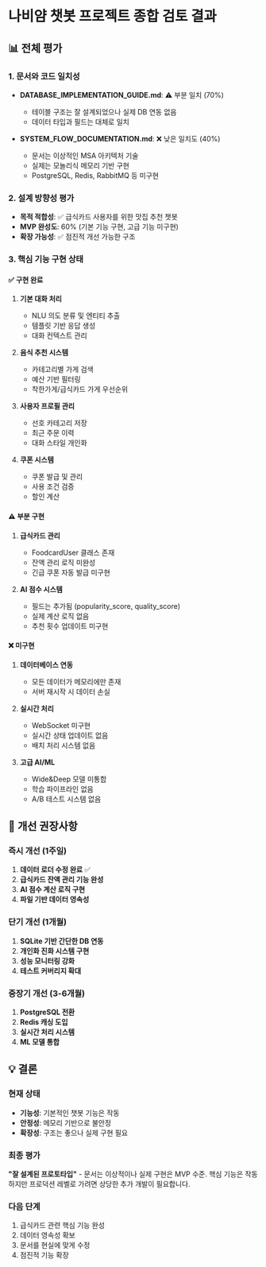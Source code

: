 # 나비얌 챗봇 프로젝트 종합 검토 결과

## 📊 전체 평가

### 1. 문서와 코드 일치성
- **DATABASE_IMPLEMENTATION_GUIDE.md**: ⚠️ 부분 일치 (70%)
  - 테이블 구조는 잘 설계되었으나 실제 DB 연동 없음
  - 데이터 타입과 필드는 대체로 일치
  
- **SYSTEM_FLOW_DOCUMENTATION.md**: ❌ 낮은 일치도 (40%)
  - 문서는 이상적인 MSA 아키텍처 기술
  - 실제는 모놀리식 메모리 기반 구현
  - PostgreSQL, Redis, RabbitMQ 등 미구현

### 2. 설계 방향성 평가
- **목적 적합성**: ✅ 급식카드 사용자를 위한 맛집 추천 챗봇
- **MVP 완성도**: 60% (기본 기능 구현, 고급 기능 미구현)
- **확장 가능성**: ✅ 점진적 개선 가능한 구조

### 3. 핵심 기능 구현 상태

#### ✅ 구현 완료
1. **기본 대화 처리**
   - NLU 의도 분류 및 엔티티 추출
   - 템플릿 기반 응답 생성
   - 대화 컨텍스트 관리

2. **음식 추천 시스템**
   - 카테고리별 가게 검색
   - 예산 기반 필터링
   - 착한가게/급식카드 가게 우선순위

3. **사용자 프로필 관리**
   - 선호 카테고리 저장
   - 최근 주문 이력
   - 대화 스타일 개인화

4. **쿠폰 시스템**
   - 쿠폰 발급 및 관리
   - 사용 조건 검증
   - 할인 계산

#### ⚠️ 부분 구현
1. **급식카드 관리**
   - FoodcardUser 클래스 존재
   - 잔액 관리 로직 미완성
   - 긴급 쿠폰 자동 발급 미구현

2. **AI 점수 시스템**
   - 필드는 추가됨 (popularity_score, quality_score)
   - 실제 계산 로직 없음
   - 추천 횟수 업데이트 미구현

#### ❌ 미구현
1. **데이터베이스 연동**
   - 모든 데이터가 메모리에만 존재
   - 서버 재시작 시 데이터 손실

2. **실시간 처리**
   - WebSocket 미구현
   - 실시간 상태 업데이트 없음
   - 배치 처리 시스템 없음

3. **고급 AI/ML**
   - Wide&Deep 모델 미통합
   - 학습 파이프라인 없음
   - A/B 테스트 시스템 없음

## 🎯 개선 권장사항

### 즉시 개선 (1주일)
1. **데이터 로더 수정 완료** ✅
2. **급식카드 잔액 관리 기능 완성**
3. **AI 점수 계산 로직 구현**
4. **파일 기반 데이터 영속성**

### 단기 개선 (1개월)
1. **SQLite 기반 간단한 DB 연동**
2. **개인화 진화 시스템 구현**
3. **성능 모니터링 강화**
4. **테스트 커버리지 확대**

### 중장기 개선 (3-6개월)
1. **PostgreSQL 전환**
2. **Redis 캐싱 도입**
3. **실시간 처리 시스템**
4. **ML 모델 통합**

## 💡 결론

### 현재 상태
- **기능성**: 기본적인 챗봇 기능은 작동
- **안정성**: 메모리 기반으로 불안정
- **확장성**: 구조는 좋으나 실제 구현 필요

### 최종 평가
**"잘 설계된 프로토타입"** - 문서는 이상적이나 실제 구현은 MVP 수준. 
핵심 기능은 작동하지만 프로덕션 레벨로 가려면 상당한 추가 개발이 필요합니다.

### 다음 단계
1. 급식카드 관련 핵심 기능 완성
2. 데이터 영속성 확보
3. 문서를 현실에 맞게 수정
4. 점진적 기능 확장